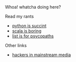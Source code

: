Whoa! whatcha doing here?

Read my rants

- [python is succint](python-succint.html)
- [scala is boring](scala-boring.html)
- [list is for psycopaths](lisp-psycopaths.html)

Other links

- [hackers in mainstream media](news.html)

